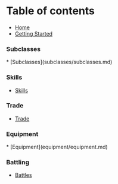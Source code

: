 <h1>Table of contents</h1>

* [Home](index.md)
* [Getting Started](getting-started/getting-started.md)

<h3>Subclasses </h3>
* [Subclasses](subclasses/subclasses.md)

### Skills 
* [Skills](skills/skills.md)

### Trade </h3>
* [Trade](trade/trade.md)

<h3>Equipment </h3>
* [Equipment](equipment/equipment.md)

### Battling
* [Battles](battles/battle.md)
